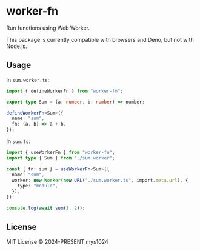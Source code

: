 # worker-fn

Run functions using Web Worker.

This package is currently compatible with browsers and Deno, but not with Node.js.

## Usage

In `sum.worker.ts`:

```typescript
import { defineWorkerFn } from "worker-fn";

export type Sum = (a: number, b: number) => number;

defineWorkerFn<Sum>({
  name: "sum",
  fn: (a, b) => a + b,
});
```

In `sum.ts`:

```typescript
import { useWorkerFn } from "worker-fn";
import type { Sum } from "./sum.worker";

const { fn: sum } = useWorkerFn<Sum>({
  name: "sum",
  worker: new Worker(new URL("./sum.worker.ts", import.meta.url), {
    type: "module",
  }),
});

console.log(await sum(1, 2));
```

## License

MIT License © 2024-PRESENT mys1024
